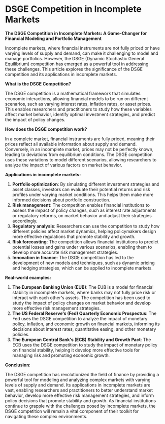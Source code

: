 # DSGE Competition in Incomplete Markets

**The DSGE Competition in Incomplete Markets: A Game-Changer for Financial Modeling and Portfolio Management**

Incomplete markets, where financial instruments are not fully priced or have varying levels of supply and demand, can make it challenging to model and manage portfolios. However, the DSGE (Dynamic Stochastic General Equilibrium) competition has emerged as a powerful tool in addressing these challenges. This article explores the significance of the DSGE competition and its applications in incomplete markets.

**What is the DSGE Competition?**

The DSGE competition is a mathematical framework that simulates economic interactions, allowing financial models to be run on different scenarios, such as varying interest rates, inflation rates, or asset prices. This enables researchers and practitioners to study how these variables affect market behavior, identify optimal investment strategies, and predict the impact of policy changes.

**How does the DSGE competition work?**

In a complete market, financial instruments are fully priced, meaning their prices reflect all available information about supply and demand. Conversely, in an incomplete market, prices may not be perfectly known, leading to deviations from equilibrium conditions. The DSGE competition uses these variations to model different scenarios, allowing researchers to analyze the impact of various factors on market behavior.

**Applications in incomplete markets:**

1. **Portfolio optimization**: By simulating different investment strategies and asset classes, investors can evaluate their potential returns and risk profiles under varying market conditions. This helps them make more informed decisions about portfolio construction.
2. **Risk management**: The competition enables financial institutions to assess the impact of policy changes, such as interest rate adjustments or regulatory reforms, on market behavior and adjust their strategies accordingly.
3. **Regulatory analysis**: Researchers can use the competition to study how different policies affect market dynamics, helping policymakers design more effective regulations that promote stability and growth.
4. **Risk forecasting**: The competition allows financial institutions to predict potential losses and gains under various scenarios, enabling them to develop more accurate risk management strategies.
5. **Innovation in finance**: The DSGE competition has led to the development of new models and techniques, such as dynamic pricing and hedging strategies, which can be applied to incomplete markets.

**Real-world examples:**

1. **The European Banking Union (EUB)**: The EUB is a model for financial stability in incomplete markets, where banks may not fully price risk or interact with each other's assets. The competition has been used to study the impact of policy changes on market behavior and develop more effective risk management strategies.
2. **The US Federal Reserve's (Fed) Quarterly Economic Prospectus**: The Fed uses the DSGE competition to analyze the impact of monetary policy, inflation, and economic growth on financial markets, informing its decisions about interest rates, quantitative easing, and other monetary policies.
3. **The European Central Bank's (ECB) Stability and Growth Pact**: The ECB uses the DSGE competition to study the impact of monetary policy on financial stability, helping it develop more effective tools for managing risk and promoting economic growth.

**Conclusion:**

The DSGE competition has revolutionized the field of finance by providing a powerful tool for modeling and analyzing complex markets with varying levels of supply and demand. Its applications in incomplete markets are vast, enabling researchers and practitioners to better understand market behavior, develop more effective risk management strategies, and inform policy decisions that promote stability and growth. As financial institutions continue to grapple with the challenges posed by incomplete markets, the DSGE competition will remain a vital component of their toolkit for navigating these complex environments.
